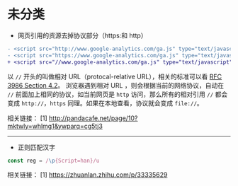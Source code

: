 # 未分类

- 网页引用的资源去掉协议部分（https:和 http）

```diff
- <script src="http://www.google-analytics.com/ga.js" type="text/javascript"></script>
- <script src="https://www.google-analytics.com/ga.js" type="text/javascript"></script>
+ <script src="//www.google-analytics.com/ga.js" type="text/javascript"></script>
```

以 `//` 开头的叫做相对 URL（protocal-relative URL），相关的标准可以看 [RFC 3986 Section 4.2](http://tools.ietf.org/html/rfc3986#section-4.2)。
浏览器遇到相对 URL ，则会根据当前的网络协议，自动在 `//` 前面加上相同的协议，如当前网页是 `http` 访问，那么所有的相对引用 `//` 都会变成 `http://`，`https`
同理。如果在本地查看，协议就会变成 `file://`。

相关链接：
[1] http://pandacafe.net/page/10?mktwly=whlmg1&ywparq=cg5tj3

---

- 正则匹配汉字

```js
const reg = /\p{Script=han}/u
```

相关链接：
[1] https://zhuanlan.zhihu.com/p/33335629
